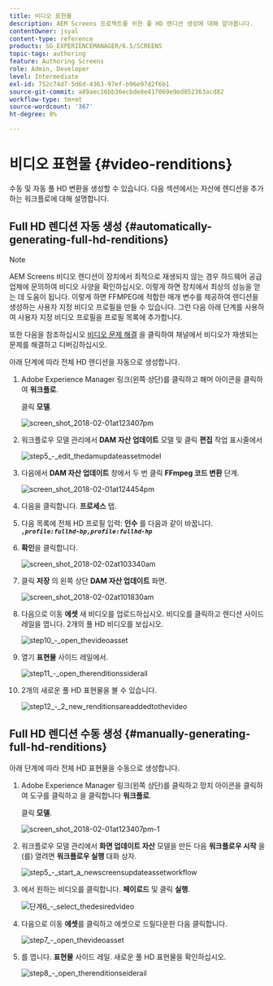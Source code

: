 ```yaml
---
title: 비디오 표현물
description: AEM Screens 프로젝트를 위한 풀 HD 렌디션 생성에 대해 알아봅니다.
contentOwner: jsyal
content-type: reference
products: SG_EXPERIENCEMANAGER/6.5/SCREENS
topic-tags: authoring
feature: Authoring Screens
role: Admin, Developer
level: Intermediate
exl-id: 752c74d7-5d6d-4363-97ef-b96e97d2f6b1
source-git-commit: a89aec16bb36ecbde8e417069e9ed852363acd82
workflow-type: tm+mt
source-wordcount: '367'
ht-degree: 0%

---
```


# 비디오 표현물 {#video-renditions}

수동 및 자동 풀 HD 변환을 생성할 수 있습니다. 다음 섹션에서는 자산에 렌디션을 추가하는 워크플로에 대해 설명합니다.

## Full HD 렌디션 자동 생성 {#automatically-generating-full-hd-renditions}

>[!NOTE]
>
>AEM Screens 비디오 렌디션이 장치에서 최적으로 재생되지 않는 경우 하드웨어 공급업체에 문의하여 비디오 사양을 확인하십시오. 이렇게 하면 장치에서 최상의 성능을 얻는 데 도움이 됩니다. 이렇게 하면 FFMPEG에 적합한 매개 변수를 제공하여 렌디션을 생성하는 사용자 지정 비디오 프로필을 만들 수 있습니다. 그런 다음 아래 단계를 사용하여 사용자 지정 비디오 프로필을 프로필 목록에 추가합니다.
>
>또한 다음을 참조하십시오 [비디오 문제 해결](troubleshoot-videos.md) 을 클릭하여 채널에서 비디오가 재생되는 문제를 해결하고 디버깅하십시오.

아래 단계에 따라 전체 HD 렌디션을 자동으로 생성합니다.

1. Adobe Experience Manager 링크(왼쪽 상단)를 클릭하고 해머 아이콘을 클릭하여 **워크플로**.

   클릭 **모델**.

   ![screen_shot_2018-02-01at123407pm](assets/screen_shot_2018-02-01at123407pm.png)

1. 워크플로우 모델 관리에서 **DAM 자산 업데이트** 모델 및 클릭 **편집** 작업 표시줄에서

   ![step5_-_edit_thedamupdateassetmodel](assets/step5_-_edit_thedamupdateassetmodel.png)

1. 다음에서 **DAM 자산 업데이트** 창에서 두 번 클릭 **FFmpeg 코드 변환** 단계.

   ![screen_shot_2018-02-01at124454pm](assets/screen_shot_2018-02-01at124454pm.png)

1. 다음을 클릭합니다. **프로세스** 탭.
1. 다음 목록에 전체 HD 프로필 입력: **인수** 를 다음과 같이 바꿉니다.
   ***`,profile:fullhd-bp,profile:fullhd-hp`***
1. **확인**&#x200B;을 클릭합니다.

   ![screen_shot_2018-02-02at103340am](assets/screen_shot_2018-02-02at103340am.png)

1. 클릭 **저장** 의 왼쪽 상단 **DAM 자산 업데이트** 화면.

   ![screen_shot_2018-02-02at101830am](assets/screen_shot_2018-02-02at101830am.png)

1. 다음으로 이동 **에셋** 새 비디오를 업로드하십시오. 비디오를 클릭하고 렌디션 사이드 레일을 엽니다. 2개의 풀 HD 비디오를 보십시오.

   ![step10_-_open_thevideoasset](assets/step10_-_open_thevideoasset.png)

1. 열기 **표현물** 사이드 레일에서.

   ![step11_-_open_therenditionssiderail](assets/step11_-_open_therenditionssiderail.png)

1. 2개의 새로운 풀 HD 표현물을 볼 수 있습니다.

   ![step12_-_2_new_renditionsareaddedtothevideo](assets/step12_-_2_new_renditionsareaddedtothevideo.png)

## Full HD 렌디션 수동 생성 {#manually-generating-full-hd-renditions}

아래 단계에 따라 전체 HD 표현물을 수동으로 생성합니다.

1. Adobe Experience Manager 링크(왼쪽 상단)를 클릭하고 망치 아이콘을 클릭하여 도구를 클릭하고 을 클릭합니다 **워크플로**.

   클릭 **모델**.

   ![screen_shot_2018-02-01at123407pm-1](assets/screen_shot_2018-02-01at123407pm-1.png)

1. 워크플로우 모델 관리에서 **화면 업데이트 자산** 모델을 만든 다음 **워크플로우 시작** 을(를) 열려면 **워크플로우 실행** 대화 상자.

   ![step5_-_start_a_newscreensupdateassetworkflow](assets/step5_-_start_a_newscreensupdateassetworkflow.png)

1. 에서 원하는 비디오를 클릭합니다. **페이로드** 및 클릭 **실행**.

   ![단계6_-_select_thedesiredvideo](assets/step6_-_select_thedesiredvideo.png)

1. 다음으로 이동 **에셋**&#x200B;를 클릭하고 에셋으로 드릴다운한 다음 클릭합니다.

   ![step7_-_open_thevideoasset](assets/step7_-_open_thevideoasset.png)

1. 를 엽니다. **표현물** 사이드 레일. 새로운 풀 HD 표현물을 확인하십시오.

   ![step8_-_open_therenditionseiderail](assets/step8_-_open_therenditionssiderail.png)
